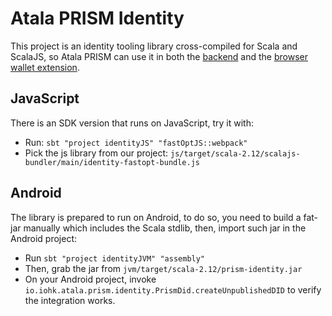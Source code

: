 # Atala PRISM Identity

This project is an identity tooling library cross-compiled for Scala and ScalaJS, so Atala PRISM can use it in both the
[backend](../credentials-verification) and the [browser wallet extension](../credentials-verification-webextension).

## JavaScript
There is an SDK version that runs on JavaScript, try it with:
- Run: `sbt "project identityJS" "fastOptJS::webpack"`
- Pick the js library from our project: `js/target/scala-2.12/scalajs-bundler/main/identity-fastopt-bundle.js`

## Android
The library is prepared to run on Android, to do so, you need to build a fat-jar manually which includes the Scala stdlib, then, import such jar in the Android project:
- Run `sbt "project identityJVM" "assembly"`
- Then, grab the jar from `jvm/target/scala-2.12/prism-identity.jar`
- On your Android project, invoke `io.iohk.atala.prism.identity.PrismDid.createUnpublishedDID` to verify the integration works.

